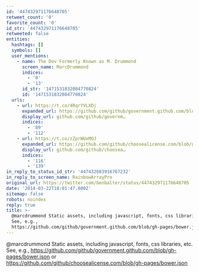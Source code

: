 ```yaml
---
id: '447432971176648705'
retweet_count: '0'
favorite_count: '0'
id_str: '447432971176648705'
retweeted: false
entities:
  hashtags: []
  symbols: []
  user_mentions:
    - name: The Dev Formerly Known as M. Drummond
      screen_name: MarcDrummond
      indices:
        - '0'
        - '13'
      id_str: '1471531832084770824'
      id: '1471531832084770824'
  urls:
    - url: https://t.co/4RqrYVLXDj
      expanded_url: https://github.com/github/government.github.com/blob/gh-pages/bower.json
      display_url: github.com/github/governm…
      indices:
        - '89'
        - '112'
    - url: https://t.co/zZprWUxMOJ
      expanded_url: https://github.com/github/choosealicense.com/blob/gh-pages/bower.json
      display_url: github.com/github/choosea…
      indices:
        - '116'
        - '139'
in_reply_to_status_id_str: '447432683916767232'
in_reply_to_screen_name: RainbowArrayPro
original_url: https://twitter.com/benbalter/status/447432971176648705
date: '2014-03-22T18:01:47.000Z'
sitemap: false
robots: noindex
reply: true
title: >-
  @marcdrummond Static assets, including javascript, fonts, css libraries, etc.
  See, e.g.,
  https://github.com/github/government.github.com/blob/gh-pages/bower.json…
---
```


@marcdrummond Static assets, including javascript, fonts, css libraries, etc. See, e.g., https://github.com/github/government.github.com/blob/gh-pages/bower.json or https://github.com/github/choosealicense.com/blob/gh-pages/bower.json